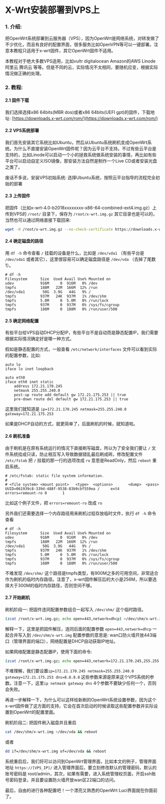 # X-Wrt安装部署到VPS上

### 1. 介绍:

把OpenWrt系统部署到云服务器（VPS），因为OpenWrt是网络系统，对转发做了不少优化，而且有良好的配置界面，很多服务比如OpenVPN等可以一键部署。注意本教程只适用于x-wrt固件，其它OpenWrt固件不适用。

本教程对于绝大多数VPS适用，比如vultr digitalocean Amazon的AWS Linode 阿里云 腾讯云 等等。但是不同的云，实际情况不太相同，要随机应变，根据实际情况做正确的处理。

### 2. 教程:

#### 2.1 固件下载
我们选择选择x86 64bits(MBR dos)或者x86 64bits(UEFI gpt)的固件，下载地址:
[https://downloads.x-wrt.com/rom/](https://downloads.x-wrt.com/rom/)

#### 2.2 VPS系统部署
我们首先安装其它系统比如Ubuntu，然后从Ubuntu系统刷机变成OpenWrt系统。为什么不直接安装OpenWrt固件呢？因为云平台不支持。不过有些云平台是支持的，比如Linode可以启动一个小的拯救系统做系统安装的事情，再比如有些平台可以启动自定义ISO镜像，那安装方法自然是制作一个Live CD或者安装光盘之类了。

废话不多说，安装VPS初始系统: 选择Ubuntu系统，按照云平台指导的流程完全初始的部署

#### 2.3 上传固件
把固件（比如x-wrt-4.0-b2018xxxxxxxx-x86-64-combined-ext4.img.gz）上传到VPS的 `/root/` 目录下，保存为 `/root/x-wrt.img.gz` 其它目录也是可以的，当然也可以通过网络直接下载回来:
```sh
wget -O /root/x-wrt.img.gz --no-check-certificate https://downloads.x-wrt.com/rom/x-wrt-<XXXXXX>-x86-64-combined-ext4.img.gz
```

#### 2.4 确定磁盘的路径
用 `df -h` 命令查看 `/` 挂载的设备是什么，比如是 `/dev/vda1` （有些平台是 `/dev/sda1` 或者其它），这里很容易可以确定磁盘路径是 `/dev/vda` （去掉了尾数1）。
```
# df -h
Filesystem      Size  Used Avail Use% Mounted on
udev            916M     0  916M   0% /dev
tmpfs           188M   22M  166M  12% /run
/dev/vda1        50G  3.9G   44G   9% /
tmpfs           937M   24K  937M   1% /dev/shm
tmpfs           5.0M     0  5.0M   0% /run/lock
tmpfs           937M     0  937M   0% /sys/fs/cgroup
tmpfs           188M     0  188M   0% /run/user/500
```

#### 2.5 确定网络配置
有些平台给VPS自动DHCP分配IP，有些平台不是自动而是静态配置IP，我们需要根据实际情况确定好是哪一种方式。

假如是静态配置的方式，一般查看 `/etc/network/interfaces` 文件可以看到实际的配置参数，比如:
```
auto lo
iface lo inet loopback

auto eth0
iface eth0 inet static
    address 172.21.170.245
    netmask 255.255.240.0
    post-up route add default gw 172.21.175.253 || true
    pre-down route del default gw 172.21.175.253 || true
```
这里我们就知道是 `ip=172.21.170.245 netmask=255.255.240.0 gateway=172.21.175.253`

如果是DHCP自动的方式，就更简单了，后面刷机的时候，就知道啦。

#### 2.6 刷机准备
由于刷机是在原有系统运行的情况下直接刷写磁盘，所以为了安全我们要让 `/` 文件系统挂成只读，防止相互写入导致数据错乱最后刷成砖。修改配置文件 `/etc/fstab` 把 `/` 挂载的那一行的选项改成 `ro` 意思是ReadOnly，然后 `reboot` 重启系统。
```
# /etc/fstab: static file system information.
#
# <file system> <mount point>   <type>  <options>       <dump>  <pass>
UUID=061939c8-339d-488f-9538-83b9cbf559ea /     ext4    errors=remount-ro 0       1
```
比如这个例子文件，把 `errors=remount-ro` 改成 `ro`

另外我们还需要选择一个内存路径用来刷机过程存放临时文件，执行 `df -h` 命令查看
```
# df -h
Filesystem      Size  Used Avail Use% Mounted on
udev            916M     0  916M   0% /dev
tmpfs           188M   22M  166M  12% /run
/dev/vda1        50G  3.9G   44G   9% /
tmpfs           937M   24K  937M   1% /dev/shm
tmpfs           5.0M     0  5.0M   0% /run/lock
tmpfs           937M     0  937M   0% /sys/fs/cgroup
tmpfs           188M     0  188M   0% /run/user/500
```
不难发现 `/dev/shm/` 这个路径是tmpfs类型，有900M之多的可用空间，非常适合作为刷机的临时内存路径。注意了，x-wrt固件解压后的大小是256M，所以要选择大于300M的临时内存路径，否则空间不够。

#### 2.7 开始刷机
刷机阶段一: 把固件连同配置参数组合一起写入 `/dev/shm/` 这个临时路径。
```sh
(zcat /root/x-wrt.img.gz; echo open=443,network=dhcp) >/dev/shm/x-wrt.img
```
解释一下，这里是把固件解压，连同后面的配置参数 `open=443,network=dhcp` 一起合并写入到 `/dev/shm/x-wrt.img` 配置参数的意思是: wan口防火墙开放443端口（管理界面的端口），网络配置是DHCP自动获取IP地址。

如果网络配置是静态配置IP，使用下面的命令:
```sh
(zcat /root/x-wrt.img.gz; echo open=443,network=172.21.170.245,255.255.240.0,172.21.175.253,8.8.8.8) >/dev/shm/x-wrt.img
```
不难理解，我们要设置`ip=172.21.170.245 netmask=255.255.240.0 gateway=172.21.175.253 dns=8.8.8.8` 这些参数来源是原来这个VPS系统的参数。注意一下，这里`ip netmask gateway dns` 4个参数不要缺少任何一个，否则会失败。

再进一步解释一下，为什么可以这样给新刷的OpenWrt系统设置参数，因为这个x-wrt固件做了这方面的支持，它会在首次启动的时候读取这些配置参数并实际设置到OpenWrt的配置里面。

刷机阶段二: 把固件刷入磁盘并且重启
```sh
cat /dev/shm/x-wrt.img >/dev/vda && reboot
```
或者
```sh
dd if=/dev/shm/x-wrt.img of=/dev/vda && reboot
```
系统重启后，我们将可以访问到OpenWrt管理界面，比如本文的例子，管理界面地址 `https://[VPS_IP]/` 进入管理界面后，要立刻修改默认的管理密码，默认的账号密码是 root/admin，其次，如果有需要，进入系统管理权页面，开启ssh账号密码登录，并且要设置防火墙开放wan区22端口的访问。

最后，自由的进行各种配置吧！一个漂亮又熟悉的OpenWrt Luci界面就在你面前了。

